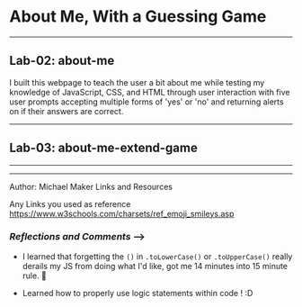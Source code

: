 # About Me, With a Guessing Game

___

## Lab-02: about-me

I built this webpage to teach the user a bit about me while testing my knowledge of JavaScript, CSS, and HTML through user interaction with five user prompts accepting multiple forms of 'yes' or 'no' and returning alerts on if their answers are correct.

___

## Lab-03: about-me-extend-game

___
___

Author: Michael Maker
Links and Resources
<!-- submission PR -->
Any Links you used as reference
<https://www.w3schools.com/charsets/ref_emoji_smileys.asp>

### ___Reflections and Comments___ -->
<!-- Consider including the answers to your daily journal and submission questions here -->
<!-- This is also a good place to reflect on the tools and resources used and learned -->
* I learned that forgetting the `()` in `.toLowerCase()` or `.toUpperCase()` really derails my JS from doing what I'd like, got me 14 minutes into 15 minute rule. &#128548;

* Learned how to properly use logic statements within code ! :D
